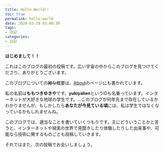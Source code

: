 ```yaml
---
title: Hello World!!
toc: true
permalink: hello-world
date: 2020-03-29 03:00:30
tags:
- 日記
categories:
- 日記
---
```


**はじめまして！！**

これはこのブログの最初の投稿です。広い宇宙の中からこのブログを見つけてくださり、ありがとうございます。

このブログについての~~雑な~~概要は、[About](/about)のページにも書かれています。

私の名前は**ももつきゆきや**です。**yukiyalien**というIDも名乗っています。インターネットが大好きな地球の学生です。…このブログが何年先まで存在しているかわかりませんが、もしかしたら**あなたが今見ている頃**には、私は学生ではなくなっているかもしれませんね。

このブログでは、適当なことを書いていくつもりです。主にどういうことかと言うと、インターネットや現実の世界で見聞きしたり体験したりした出来事や、可能なら技術に関するものごとも投稿していきます。

それではまた、次の投稿でお会いしましょう。